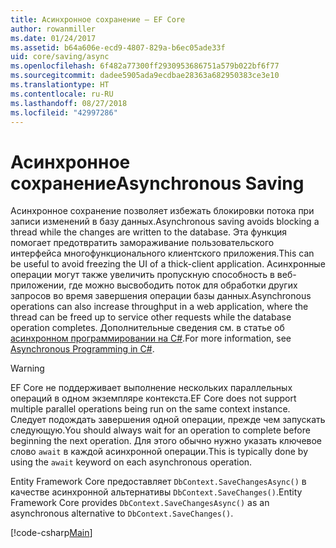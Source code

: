 ```yaml
---
title: Асинхронное сохранение — EF Core
author: rowanmiller
ms.date: 01/24/2017
ms.assetid: b64a606e-ecd9-4807-829a-b6ec05ade33f
uid: core/saving/async
ms.openlocfilehash: 6f482a77300ff2930953686751a579b022bf6f77
ms.sourcegitcommit: dadee5905ada9ecdbae28363a682950383ce3e10
ms.translationtype: HT
ms.contentlocale: ru-RU
ms.lasthandoff: 08/27/2018
ms.locfileid: "42997286"
---
```

# <a name="asynchronous-saving"></a><span data-ttu-id="c7a25-102">Асинхронное сохранение</span><span class="sxs-lookup"><span data-stu-id="c7a25-102">Asynchronous Saving</span></span>

<span data-ttu-id="c7a25-103">Асинхронное сохранение позволяет избежать блокировки потока при записи изменений в базу данных.</span><span class="sxs-lookup"><span data-stu-id="c7a25-103">Asynchronous saving avoids blocking a thread while the changes are written to the database.</span></span> <span data-ttu-id="c7a25-104">Эта функция помогает предотвратить замораживание пользовательского интерфейса многофункционального клиентского приложения.</span><span class="sxs-lookup"><span data-stu-id="c7a25-104">This can be useful to avoid freezing the UI of a thick-client application.</span></span> <span data-ttu-id="c7a25-105">Асинхронные операции могут также увеличить пропускную способность в веб-приложении, где можно высвободить поток для обработки других запросов во время завершения операции базы данных.</span><span class="sxs-lookup"><span data-stu-id="c7a25-105">Asynchronous operations can also increase throughput in a web application, where the thread can be freed up to service other requests while the database operation completes.</span></span> <span data-ttu-id="c7a25-106">Дополнительные сведения см. в статье об [асинхронном программировании на C#](https://docs.microsoft.com/dotnet/csharp/async).</span><span class="sxs-lookup"><span data-stu-id="c7a25-106">For more information, see [Asynchronous Programming in C#](https://docs.microsoft.com/dotnet/csharp/async).</span></span>

> [!WARNING]  
> <span data-ttu-id="c7a25-107">EF Core не поддерживает выполнение нескольких параллельных операций в одном экземпляре контекста.</span><span class="sxs-lookup"><span data-stu-id="c7a25-107">EF Core does not support multiple parallel operations being run on the same context instance.</span></span> <span data-ttu-id="c7a25-108">Следует подождать завершения одной операции, прежде чем запускать следующую.</span><span class="sxs-lookup"><span data-stu-id="c7a25-108">You should always wait for an operation to complete before beginning the next operation.</span></span> <span data-ttu-id="c7a25-109">Для этого обычно нужно указать ключевое слово `await` в каждой асинхронной операции.</span><span class="sxs-lookup"><span data-stu-id="c7a25-109">This is typically done by using the `await` keyword on each asynchronous operation.</span></span>

<span data-ttu-id="c7a25-110">Entity Framework Core предоставляет `DbContext.SaveChangesAsync()` в качестве асинхронной альтернативы `DbContext.SaveChanges()`.</span><span class="sxs-lookup"><span data-stu-id="c7a25-110">Entity Framework Core provides `DbContext.SaveChangesAsync()` as an asynchronous alternative to `DbContext.SaveChanges()`.</span></span>

[!code-csharp[Main](../../../samples/core/Saving/Saving/Async/Sample.cs#Sample)]
